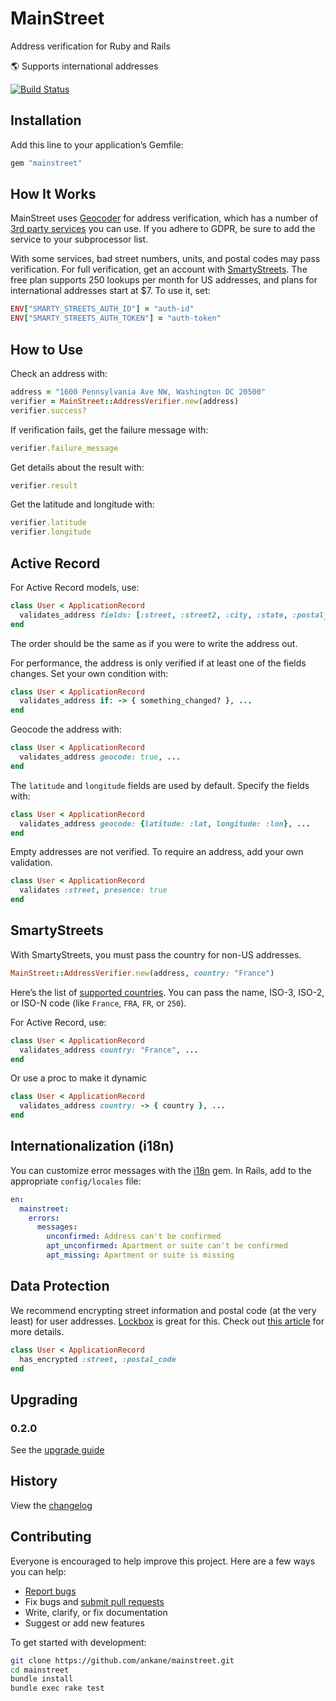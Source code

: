 # MainStreet

Address verification for Ruby and Rails

:earth_americas: Supports international addresses

[![Build Status](https://github.com/ankane/mainstreet/workflows/build/badge.svg?branch=master)](https://github.com/ankane/mainstreet/actions)

## Installation

Add this line to your application’s Gemfile:

```ruby
gem "mainstreet"
```

## How It Works

MainStreet uses [Geocoder](https://github.com/alexreisner/geocoder) for address verification, which has a number of [3rd party services](https://github.com/alexreisner/geocoder/blob/master/README_API_GUIDE.md#global-street-address-lookups) you can use. If you adhere to GDPR, be sure to add the service to your subprocessor list.

With some services, bad street numbers, units, and postal codes may pass verification. For full verification, get an account with [SmartyStreets](https://smartystreets.com). The free plan supports 250 lookups per month for US addresses, and plans for international addresses start at $7. To use it, set:

```ruby
ENV["SMARTY_STREETS_AUTH_ID"] = "auth-id"
ENV["SMARTY_STREETS_AUTH_TOKEN"] = "auth-token"
```

## How to Use

Check an address with:

```ruby
address = "1600 Pennsylvania Ave NW, Washington DC 20500"
verifier = MainStreet::AddressVerifier.new(address)
verifier.success?
```

If verification fails, get the failure message with:

```ruby
verifier.failure_message
```

Get details about the result with:

```ruby
verifier.result
```

Get the latitude and longitude with:

```ruby
verifier.latitude
verifier.longitude
```

## Active Record

For Active Record models, use:

```ruby
class User < ApplicationRecord
  validates_address fields: [:street, :street2, :city, :state, :postal_code]
end
```

The order should be the same as if you were to write the address out.

For performance, the address is only verified if at least one of the fields changes. Set your own condition with:

```ruby
class User < ApplicationRecord
  validates_address if: -> { something_changed? }, ...
end
```

Geocode the address with:

```ruby
class User < ApplicationRecord
  validates_address geocode: true, ...
end
```

The `latitude` and `longitude` fields are used by default. Specify the fields with:

```ruby
class User < ApplicationRecord
  validates_address geocode: {latitude: :lat, longitude: :lon}, ...
end
```

Empty addresses are not verified. To require an address, add your own validation.

```ruby
class User < ApplicationRecord
  validates :street, presence: true
end
```

## SmartyStreets

With SmartyStreets, you must pass the country for non-US addresses.

```ruby
MainStreet::AddressVerifier.new(address, country: "France")
```

Here’s the list of [supported countries](https://smartystreets.com/docs/cloud/international-street-api#countries). You can pass the name, ISO-3, ISO-2, or ISO-N code (like `France`, `FRA`, `FR`, or `250`).

For Active Record, use:

```ruby
class User < ApplicationRecord
  validates_address country: "France", ...
end
```

Or use a proc to make it dynamic

```ruby
class User < ApplicationRecord
  validates_address country: -> { country }, ...
end
```

## Internationalization (i18n)

You can customize error messages with the [i18n](https://github.com/ruby-i18n/i18n) gem. In Rails, add to the appropriate `config/locales` file:

```yml
en:
  mainstreet:
    errors:
      messages:
        unconfirmed: Address can't be confirmed
        apt_unconfirmed: Apartment or suite can't be confirmed
        apt_missing: Apartment or suite is missing
```

## Data Protection

We recommend encrypting street information and postal code (at the very least) for user addresses. [Lockbox](https://github.com/ankane/lockbox) is great for this. Check out [this article](https://ankane.org/sensitive-data-rails) for more details.

```ruby
class User < ApplicationRecord
  has_encrypted :street, :postal_code
end
```

## Upgrading

### 0.2.0

See the [upgrade guide](docs/0-2-Upgrade.md)

## History

View the [changelog](https://github.com/ankane/mainstreet/blob/master/CHANGELOG.md)

## Contributing

Everyone is encouraged to help improve this project. Here are a few ways you can help:

- [Report bugs](https://github.com/ankane/mainstreet/issues)
- Fix bugs and [submit pull requests](https://github.com/ankane/mainstreet/pulls)
- Write, clarify, or fix documentation
- Suggest or add new features

To get started with development:

```sh
git clone https://github.com/ankane/mainstreet.git
cd mainstreet
bundle install
bundle exec rake test
```
